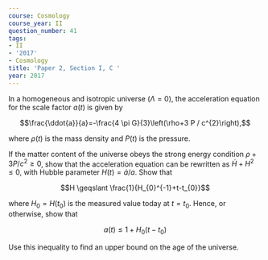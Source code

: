 ```yaml
---
course: Cosmology
course_year: II
question_number: 41
tags:
- II
- '2017'
- Cosmology
title: 'Paper 2, Section I, C '
year: 2017
---
```




In a homogeneous and isotropic universe $(\Lambda=0)$, the acceleration equation for the scale factor $a(t)$ is given by

$$\frac{\ddot{a}}{a}=-\frac{4 \pi G}{3}\left(\rho+3 P / c^{2}\right),$$

where $\rho(t)$ is the mass density and $P(t)$ is the pressure.

If the matter content of the universe obeys the strong energy condition $\rho+3 P / c^{2} \geqslant 0$, show that the acceleration equation can be rewritten as $\dot{H}+H^{2} \leqslant 0$, with Hubble parameter $H(t)=\dot{a} / a$. Show that

$$H \geqslant \frac{1}{H_{0}^{-1}+t-t_{0}}$$

where $H_{0}=H\left(t_{0}\right)$ is the measured value today at $t=t_{0}$. Hence, or otherwise, show that

$$a(t) \leqslant 1+H_{0}\left(t-t_{0}\right)$$

Use this inequality to find an upper bound on the age of the universe.